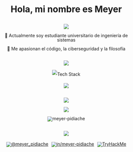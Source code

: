 <h1 align="center">Hola, mi nombre es Meyer</h1>

<!-- Information -->
<div align="center" style="margin: 30px; line-height: 1;">
  <p>
    <!-- [Typing SVG](https://readme-typing-svg.herokuapp.com/demo/)-->
    <img 
      src="https://readme-typing-svg.demolab.com?font=Bree+Serif&duration=4500&pause=600&color=FF2525&center=true&vCenter=true&width=460&height=18&lines=Soy+un+desarrollador+muy+curioso%2C+apasionado%2C+y...;%C2%A1Orgullosamente+Colombiano!"
    />
  </p>
  <p>🌱 Actualmente soy estudiante universitario de ingeniería de sistemas</p>
  <p>🤟 Me apasionan el código, la ciberseguridad y la filosofía</p>
</div>

<!-- Tech Stack -->
<div align="center" style="margin: 30px; line-height: 2;">
  <p>
    <!-- [Typing SVG](https://readme-typing-svg.herokuapp.com/demo/)-->
    <img 
      src="https://readme-typing-svg.demolab.com?font=Bree+Serif&duration=4500&pause=600&color=FF2525&center=true&vCenter=true&repeat=false&width=460&height=18&lines=Tecnolog%C3%ADas+que+m%C3%A1s+conozco"
    />
  </p>
  <p>
    <!-- https://skillicons.dev/ -->
    <picture>
      <source 
        srcset="https://skillicons.dev/icons?i=bash,bootstrap,css,django,git,github,html,linux,postgresql,python"
        media="(prefers-color-scheme: dark)"
      />
      <source
        srcset="https://skillicons.dev/icons?i=bash,bootstrap,css,django,git,github,html,linux,postgresql,python&theme=light"
        media="(prefers-color-scheme: light), (prefers-color-scheme: no-preference)"
      />
      <img 
        src="https://skillicons.dev/icons?i=bash,bootstrap,css,django,git,github,html,linux,postgresql,python"
        alt="Tech Stack"
      />
    </picture>
  </p>  
  <!--Top Languages-->
  <!-- https://github.com/meyer-pidiache/github-readme-stats -->
  <picture>
    <source 
      srcset="https://github-readme-stats-meyer-pidiache.vercel.app/api/top-langs/?username=meyer-pidiache&layout=compact&theme=vue-dark&hide_border=true&include_all_commits=true&count_private=true&langs_count=12&locale=es"
      media="(prefers-color-scheme: dark)"
    />
    <source
      srcset="https://github-readme-stats-meyer-pidiache.vercel.app/api/top-langs/?username=meyer-pidiache&layout=compact&theme=vue&include_all_commits=true&count_private=true&langs_count=12&locale=es"
      media="(prefers-color-scheme: light), (prefers-color-scheme: no-preference)"
    />
    <img 
      src="https://github-readme-stats-meyer-pidiache.vercel.app/api/top-langs/?username=meyer-pidiache&layout=compact&include_all_commits=true&count_private=true&langs_count=12&locale=es"
    />
 </picture>
</div>

<!-- Stats -->
<div align="center" style="margin: 30px; line-height: 1;">
  <p>
    <!-- [Typing SVG](https://readme-typing-svg.herokuapp.com/demo/)-->
    <img 
      src="https://readme-typing-svg.demolab.com?font=Bree+Serif&duration=4500&pause=600&color=FF2525&center=true&vCenter=true&repeat=false&width=460&height=18&lines=Estad%C3%ADsticas"
    />
  </p>
  <p>
    <!-- https://github.com/meyer-pidiache/github-readme-stats -->
    <picture>
      <source   
        srcset="https://github-readme-stats-meyer-pidiache.vercel.app/api?username=meyer-pidiache&show_icons=true&theme=vue-dark&hide_border=true&include_all_commits=true&count_private=true&locale=es&hide_title=true"
        media="(prefers-color-scheme: dark)"
      />
      <source
        srcset="https://github-readme-stats-meyer-pidiache.vercel.app/api?username=meyer-pidiache&show_icons=true&theme=vue&include_all_commits=true&count_private=true&locale=es&hide_title=true"
        media="(prefers-color-scheme: light), (prefers-color-scheme: no-preference)"
      />
      <img 
        src="https://github-readme-stats-meyer-pidiache.vercel.app/api?username=meyer-pidiache&show_icons=true&include_all_commits=true&count_private=true&locale=es&hide_title=true"
      />
    </picture>
  </p>
  <!--User views-->
  <p>
    <!-- https://github.com/antonkomarev/github-profile-views-counter -->
    <img src="https://komarev.com/ghpvc/?username=meyer-pidiache&label=Visualizaciones+del+perfil&color=brightgreen&style=for-the-badge" alt="meyer-pidiache" />
  </p>
</div>

<!-- Connect with me -->
<div align="center" style="margin: 30px; line-height: 1;">
  <p>
    <!-- [Typing SVG](https://readme-typing-svg.herokuapp.com/demo/)-->
    <img 
      src="https://readme-typing-svg.demolab.com?font=Bree+Serif&duration=4500&pause=600&color=FF2525&center=true&vCenter=true&repeat=false&width=460&height=18&lines=Lugares+en+los+que+puedes+encontrarme">
  </p>
  <p style="display: flex; justify-content: center; align-items: center;">
    <a href="https://twitter.com/meyer_pidiache" target="_blank">
      <img 
        src="https://skillicons.dev/icons?i=twitter" 
        alt="@meyer_pidiache"
        style="padding: 5px"
      />
    </a>
    <a href="https://linkedin.com/in/meyer-pidiache" target="_blank">
      <img 
        src="https://skillicons.dev/icons?i=linkedin" 
        alt="in/meyer-pidiache"
        style="padding: 5px"
      />
    </a>
    <!-- TryHackMe Badge -->
    <a href="https://tryhackme.com/p/turtle.99" target="_blank" rel="noopener noreferrer">
      <!--Self-domain anti GitHub cache-->  
      <img 
        src="https://meyer-s-store.vercel.app/?u=tryhackme-badges.s3.amazonaws.com/turtle.99.png&newUpdate"
        alt="TryHackMe"
        style="padding: 5px"
      >
    </a>
  </p>
</div>

